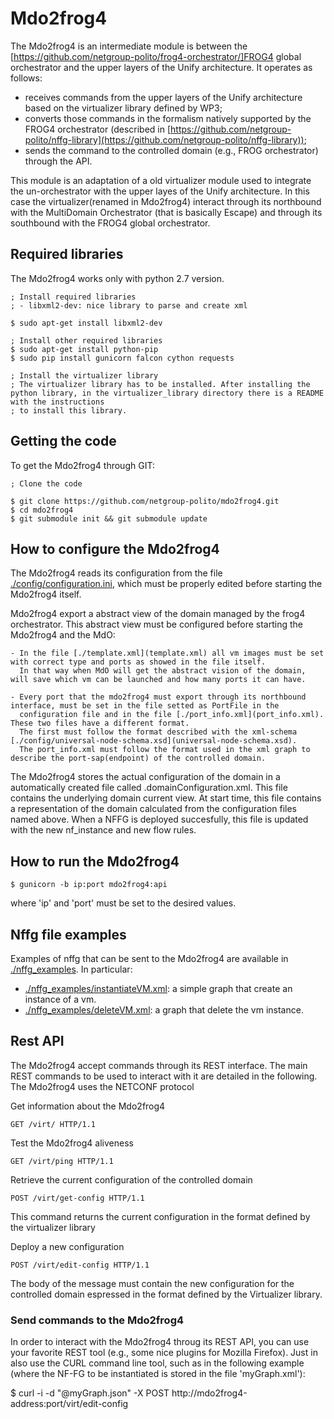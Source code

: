 # Mdo2frog4

The Mdo2frog4 is an intermediate module is between the [https://github.com/netgroup-polito/frog4-orchestrator/]FROG4 
global orchestrator and the upper layers of the Unify architecture. It operates as follows:
  * receives commands from the upper layers of the Unify architecture based on the virtualizer 
    library defined by WP3;
  * converts those commands in the formalism natively supported by the FROG4 orchestrator
    (described in [https://github.com/netgroup-polito/nffg-library](https://github.com/netgroup-polito/nffg-library));
  * sends the command to the controlled domain (e.g., FROG orchestrator) through the API.

This module is an adaptation of a old virtualizer module used to integrate the un-orchestrator 
with the upper layes of the Unify architecture.
In this case the virtualizer(renamed in Mdo2frog4) interact through its northbound with the MultiDomain Orchestrator
(that is basically Escape) and through its southbound with the FROG4 global orchestrator.

## Required libraries

The Mdo2frog4 works only with python 2.7 version.

	; Install required libraries
	; - libxml2-dev: nice library to parse and create xml
	
	$ sudo apt-get install libxml2-dev

	; Install other required libraries 
	$ sudo apt-get install python-pip
	$ sudo pip install gunicorn falcon cython requests

	; Install the virtualizer library
	; The virtualizer library has to be installed. After installing the python library, in the virtualizer_library directory there is a README with the instructions
	; to install this library.

## Getting the code

To get the Mdo2frog4 through GIT:
	
	; Clone the code
	
	$ git clone https://github.com/netgroup-polito/mdo2frog4.git
	$ cd mdo2frog4
	$ git submodule init && git submodule update
	
## How to configure the Mdo2frog4

The Mdo2frog4 reads its configuration from the file [./config/configuration.ini](config/configuration.ini), 
which must be properly edited before starting the Mdo2frog4 itself.

Mdo2frog4 export a abstract view of the domain managed by the frog4 orchestrator. 
This abstract view must be configured before starting the Mdo2frog4 and the MdO:

	- In the file [./template.xml](template.xml) all vm images must be set with correct type and ports as showed in the file itself. 
	  In that way when MdO will get the abstract vision of the domain, will save which vm can be launched and how many ports it can have. 

	- Every port that the mdo2frog4 must export through its northbound interface, must be set in the file setted as PortFile in the 
	  configuration file and in the file [./port_info.xml](port_info.xml). These two files have a different format. 
	  The first must follow the format described with the xml-schema [./config/universal-node-schema.xsd](universal-node-schema.xsd).
	  The port_info.xml must follow the format used in the xml graph to describe the port-sap(endpoint) of the controlled domain.

The Mdo2frog4 stores the actual configuration of the domain in a automatically created file called .domainConfiguration.xml.
This file contains the underlying domain current view. At start time, this file contains a representation of the domain calculated from the configuration files 
named above. When a NFFG is deployed succesfully, this file is updated with the new nf_instance and new flow rules.


## How to run the Mdo2frog4

	$ gunicorn -b ip:port mdo2frog4:api

where 'ip' and 'port' must be set to the desired values.


## Nffg file examples

Examples of nffg that can be sent to the Mdo2frog4 are available in [./nffg_examples](nffg_examples).
In particular:
  * [./nffg_examples/instantiateVM.xml](./nffg_examples/instantiateVM.xml):
    a simple graph that create an instance of a vm.
  * [./nffg_examples/deleteVM.xml](./nffg_examples/deleteVM.xml): 
    a graph that delete the vm instance.

## Rest API

The Mdo2frog4 accept commands through its REST interface. The main REST commands 
to be used to interact with it are detailed in the following.
The Mdo2frog4 uses the NETCONF protocol

Get information about the Mdo2frog4

    GET /virt/ HTTP/1.1
    
Test the Mdo2frog4 aliveness

    GET /virt/ping HTTP/1.1

Retrieve the current configuration of the controlled domain

    POST /virt/get-config HTTP/1.1

This command returns the current configuration in the format defined by the virtualizer library

Deploy a new configuration 

    POST /virt/edit-config HTTP/1.1

The body of the message must contain the new configuration for the controlled domain 
espressed in the format defined by the Virtualizer library.

### Send commands to the Mdo2frog4
    
In order to interact with the Mdo2frog4 throug its REST API, you can use your favorite REST tool (e.g., some nice 
plugins for Mozilla Firefox). Just in also use the CURL command line tool, such as in the following example 
(where the NF-FG to be instantiated is stored in the file 'myGraph.xml'):

$ curl -i -d "@myGraph.json" -X POST  http://mdo2frog4-address:port/virt/edit-config
